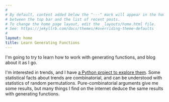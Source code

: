 ```yaml
---
#
# By default, content added below the "---" mark will appear in the home page
# between the top bar and the list of recent posts.
# To change the home page layout, edit the _layouts/home.html file.
# See: https://jekyllrb.com/docs/themes/#overriding-theme-defaults
#
layout: home
title: Learn Generating Functions
---
```

I'm going to try to learn how to work with generating functions,
and blog about it as I go.

I'm interested in trends, and I have [a Python project to explore them](https://github.com/jsh/trendlist).
Some statistical facts about trends are combinatorial, and can be understood with statistics of random permutations.
Pure-combinatorial arguments give me some results, but many things I find on the internet deduce the same results with generating functions.


